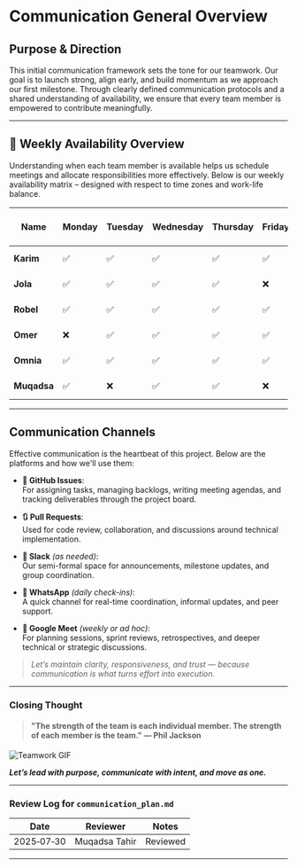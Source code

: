 # Communication General Overview

## Purpose & Direction

This initial communication framework sets the tone for our teamwork. Our goal is
 to launch strong, align early, and build momentum as we approach our first
 milestone. Through clearly defined communication protocols and a shared
 understanding of availability, we ensure that every team member is empowered
 to contribute meaningfully.

---

## 📅 Weekly Availability Overview

Understanding when each team member is available helps us schedule meetings and
 allocate responsibilities more effectively. Below is our weekly availability
 matrix – designed with respect to time zones and work-life balance.

<!-- markdownlint-disable MD013 -->
| Name        | Monday | Tuesday | Wednesday | Thursday | Friday | Saturday | Sunday | Hours per Day |
| ----------- | ------ | ------- | --------- | -------- | ------ | -------- | ------ | ------------- |
| **Karim**   | ✅     | ✅      | ✅        | ✅       | ✅     | ✅       | ✅     | 3–5 hours     |
| **Jola**    | ✅     | ✅      | ✅        | ✅       | ❌     | ✅       | ✅     | 3–5 hours     |
| **Robel**   | ✅     | ✅      | ✅        | ✅       | ✅     | ✅       | ✅     | 6–8 hours     |
| **Omer**    | ❌     | ✅      | ✅        | ✅       | ✅     | ✅       | ❌     | 3–5 hours     |
| **Omnia**   | ✅     | ✅      | ✅        | ✅       | ✅     | ✅       | ✅     | 3–4 hours     |
| **Muqadsa** | ✅     | ❌      | ✅        | ✅       | ❌     | ✅       | ✅     | 3–4 hours     |
<!-- markdownlint-enable MD013 -->

---

## Communication Channels

Effective communication is the heartbeat of this project. Below are the platforms
 and how we'll use them:

- **📌 GitHub Issues**:  
  For assigning tasks, managing backlogs, writing meeting agendas, and tracking
   deliverables through the project board.

- **🔃 Pull Requests**:  
  Used for code review, collaboration, and discussions around technical implementation.

- **📣 Slack** *(as needed)*:  
  Our semi-formal space for announcements, milestone updates, and group coordination.

- **💬 WhatsApp** *(daily check-ins)*:  
  A quick channel for real-time coordination, informal updates, and peer support.

- **🎥 Google Meet** *(weekly or ad hoc)*:  
  For planning sessions, sprint reviews, retrospectives, and deeper technical or
   strategic discussions.
<!-- markdownlint-disable MD049 -->
> _Let’s maintain clarity, responsiveness, and trust — because communication is
> what turns effort into execution._

---

### Closing Thought
<!-- markdownlint-disable MD013 -->
> #### "The strength of the team is each individual member. The strength of each member is the team." — **Phil Jackson**
<!-- markdownlint-enable MD013 -->

![Teamwork GIF](https://media1.giphy.com/media/v1.Y2lkPTc5MGI3NjExM2x5dTZpZzR1b2xhMG9saDJhMTZubGZ5cDh6Y3R3MzJpbnFpbHAwNiZlcD12MV9pbnRlcm5hbF9naWZfYnlfaWQmY3Q9Zw/HErxXO3PkYJ7HIBmq4/giphy.gif)

***Let’s lead with purpose, communicate with intent, and move as one.***

---

### Review Log for `communication_plan.md`

| Date       | Reviewer      | Notes    |
|------------|---------------|----------|
| 2025‑07‑30 | Muqadsa Tahir | Reviewed |

---
